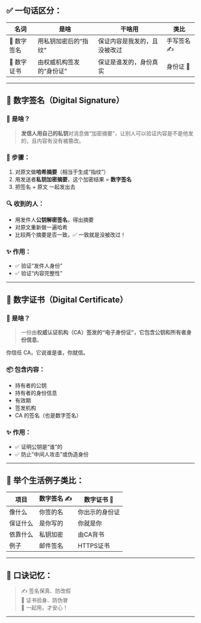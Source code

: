 ## ✅ 一句话区分：

| 名词      | 是啥            | 干啥用            | 类比      |
|---------|---------------|----------------|---------|
| 🔏 数字签名 | 用私钥加密后的“指纹”   | 保证内容是我发的，且没被改过 | 手写签名 ✍️ |
| 📄 数字证书 | 由权威机构签发的“身份证” | 保证是谁发的，身份真实    | 身份证 🪪  |

---

## 🔏 数字签名（Digital Signature）

### 📌 是啥？

> **发信人用自己的私钥**对消息做“加密摘要”，让别人可以验证内容是不是他发的，且内容有没有被篡改。

### 🧠 步骤：

1. 对原文做**哈希摘要**（相当于生成“指纹”）
2. 用发送者**私钥加密摘要**，这个加密结果 = **数字签名**
3. 把签名 + 原文 一起发出去

### 🔍 收到的人：

* 用发件人**公钥解密签名**，得出摘要
* 对原文重新做一遍哈希
* 比较两个摘要是否一致，✅ 一致就是没被改过！

### ✨ 作用：

* ✅ 验证“发件人身份”
* ✅ 验证“内容完整性”

---

## 📄 数字证书（Digital Certificate）

### 📌 是啥？

> 一份由**权威认证机构（CA）**签发的“电子身份证”，它**包含公钥和所有者身份信息**。

你信任 CA，它说谁是谁，你就信。

### 📦 包含内容：

* 持有者的公钥
* 持有者的身份信息
* 有效期
* 签发机构
* CA 的签名（也是数字签名）

### ✨ 作用：

* ✅ 证明公钥是“谁”的
* ✅ 防止“中间人攻击”或伪造身份

---

## 🎯 举个生活例子类比：

| 项目   | 数字签名 ✍️ | 数字证书 🪪 |
|------|---------|---------|
| 像什么  | 你签的名    | 你出示的身份证 |
| 保证什么 | 是你写的    | 你就是你    |
| 依靠什么 | 私钥加密    | 由CA背书   |
| 例子   | 邮件签名    | HTTPS证书 |

---

## 🧠 口诀记忆：

> ✍️ 签名保真、防改假 <br>
> 🪪 证书验身、防伪冒 <br>
> 📩 一起用，才安心！ <br>

---
